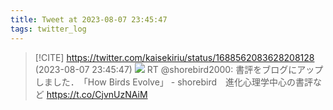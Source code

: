 ```yaml
---
title: Tweet at 2023-08-07 23:45:47
tags: twitter_log
---
```


> [!CITE] https://twitter.com/kaisekiriu/status/1688562083628208128 (2023-08-07 23:45:47)
> ![](https://twitter.com/kaisekiriu/status/1688562083628208128)
> RT @shorebird2000: 書評をブログにアップしました．　「How Birds Evolve」 - shorebird　進化心理学中心の書評など https://t.co/CjvnUzNAiM
